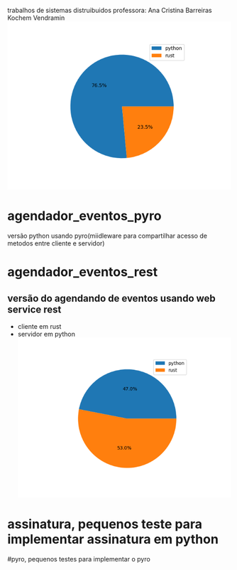 trabalhos de sistemas distruibuidos
professora: Ana Cristina Barreiras Kochem Vendramin
![total da materia](./porcentagem_linguagens.png)

# agendador_eventos_pyro 
versão python usando pyro(miidleware para compartilhar acesso de metodos entre cliente e servidor)

# agendador_eventos_rest
## versão do agendando de eventos usando web service rest
* cliente em rust
* servidor em python
![cliente](./agendador_eventos_rest/porcentagem_linguagens.png)

# assinatura, pequenos teste para implementar assinatura em python

#pyro, pequenos testes para implementar o pyro
